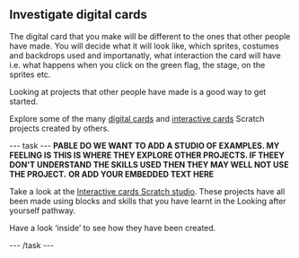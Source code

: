## Investigate digital cards
The digital card that you make will be different to the ones that other people have made. You will decide what it will look like, which sprites, costumes and backdrops used and importanatly, what interaction the card will have i.e. what happens when you click on the green flag, the stage, on the sprites etc.

Looking at projects that other people have made is a good way to get started. 

Explore some of the many [digital cards](https://scratch.mit.edu/search/projects?q=digital%20card) and [interactive cards](https://scratch.mit.edu/search/projects?q=interactive%20card) Scratch projects created by others.

--- task ---
**PABLE DO WE WANT  TO ADD A STUDIO OF EXAMPLES. MY FEELING IS THIS  IS WHERE THEY EXPLORE OTHER PROJECTS. IF THEEY DON'T UNDERSTAND THE SKILLS USED THEN THEY MAY WELL NOT USE THE PROJECT.**
**OR ADD YOUR EMBEDDED TEXT HERE**

Take a look at the [Interactive cards Scratch studio](). These projects have all been made using blocks and skills that you have learnt in the Looking after yourself pathway.

Have a look ‘inside’ to see how they have been created.

--- /task ---

